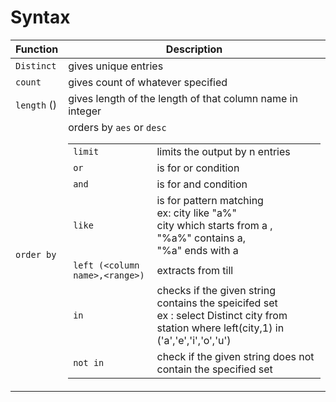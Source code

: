 # Syntax 

| Function   | Description |
|----------- | ----------- |
| `Distinct` | gives unique entries |
| `count` | gives count of whatever specified |
| `length` (<column name>) | gives length of the length of that column name in integer |
| `order by` | orders <table name> by `aes` or `desc` |
| `limit` <n> | limits the output by n entries |
| `or` | is for or condition |
| `and` | is for and condition |
| `like` | is for pattern matching <br> ex: city like "a%"   <br> city which starts from a , <br> "%a%" contains a,<br> "%a" ends with a |
| `left (<column name>,<range>)` |  extracts from <column name> till <range> |
| `in` |  checks if the given string contains the speicifed set <br> ex : select Distinct city from station where left(city,1) in ('a','e','i','o','u') | 
| `not in` | check if the given string does not contain the specified set | 

